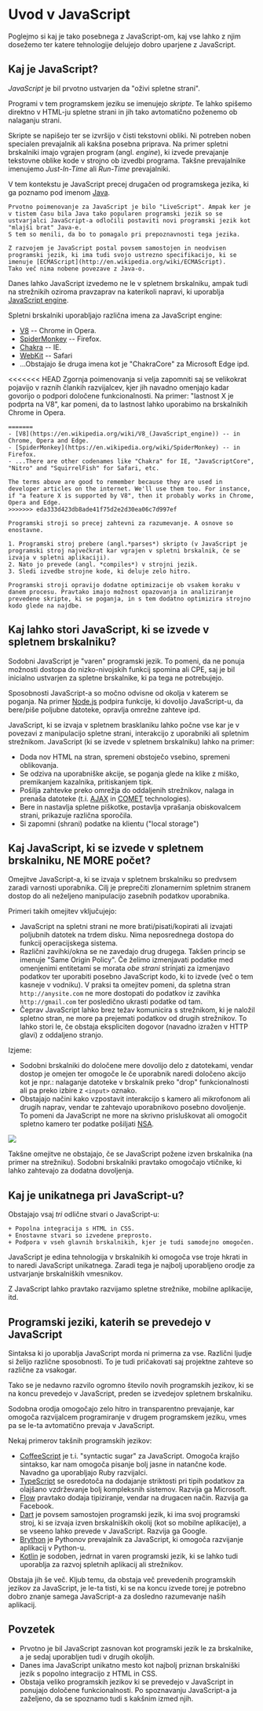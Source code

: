 # Uvod v JavaScript

Poglejmo si kaj je tako posebnega z JavaScript-om, kaj vse lahko z njim dosežemo
ter katere tehnologije delujejo dobro uparjene z JavaScript.

## Kaj je JavaScript?

_JavaScript_ je bil prvotno ustvarjen da "oživi spletne strani".

Programi v tem programskem jeziku se imenujejo _skripte_. Te lahko spišemo
direktno v HTML-ju spletne strani in jih tako avtomatično poženemo ob nalaganju
strani.

Skripte se napišejo ter se izvršijo v čisti tekstovni obliki. Ni potreben noben
specialen prevajalnik ali kakšna posebna priprava. Na primer spletni brskalniki
imajo vgrajen program (angl. _engine_), ki izvede prevajanje tekstovne oblike
kode v strojno ob izvedbi programa. Takšne prevajalnike imenujemo _Just-In-Time_
ali _Run-Time_ prevajalniki.

V tem kontekstu je JavaScript precej drugačen od programskega jezika, ki ga
poznamo pod imenom
[Java](<https://en.wikipedia.org/wiki/Java_(programming_language)>).

```smart header="Zakaj se imenuje prav <u>Java</u>Script?"
Prvotno poimenovanje za JavaScript je bilo "LiveScript". Ampak ker je v tistem času bila Java tako popularen programski jezik so se ustvarjalci JavaScript-a odločili postaviti novi programski jezik kot "mlajši brat" Java-e.
S tem so menili, da bo to pomagalo pri prepoznavnosti tega jezika.

Z razvojem je JavaScript postal povsem samostojen in neodvisen programski jezik, ki ima tudi svojo ustrezno specifikacijo, ki se imenuje [ECMAScript](http://en.wikipedia.org/wiki/ECMAScript).
Tako več nima nobene povezave z Java-o.
```

Danes lahko JavaScript izvedemo ne le v spletnem brskalniku, ampak tudi na
strežnikih oziroma pravzaprav na katerikoli napravi, ki uporablja
[JavaScript engine](https://en.wikipedia.org/wiki/JavaScript_engine).

Spletni brskalniki uporabljajo različna imena za JavaScript engine:

- [V8](<https://en.wikipedia.org/wiki/V8_(JavaScript_engine)>) -- Chrome in
  Opera.
- [SpiderMonkey](https://en.wikipedia.org/wiki/SpiderMonkey) -- Firefox.
- [Chakra](<https://en.wikipedia.org/wiki/Chakra_(JavaScript_engine)>) -- IE.
- [WebKit](<https://en.wikipedia.org/wiki/Safari_(web_browser)>) -- Safari
- ...Obstajajo še druga imena kot je "ChakraCore" za Microsoft Edge ipd.

<<<<<<< HEAD
Zgornja poimenovanja si velja zapomniti saj se velikokrat pojavijo v raznih
člankih razvijalcev, kjer jih navadno omenjajo kadar govorijo o podpori določene
funkcionalnosti. Na primer: "lastnost X je podprta na V8", kar pomeni, da to
lastnost lahko uporabimo na brskalnikih Chrome in Opera.

```smart header="Kako delujejo programski stroji (angl. *engines*)?"
=======
- [V8](https://en.wikipedia.org/wiki/V8_(JavaScript_engine)) -- in Chrome, Opera and Edge.
- [SpiderMonkey](https://en.wikipedia.org/wiki/SpiderMonkey) -- in Firefox.
- ...There are other codenames like "Chakra" for IE, "JavaScriptCore", "Nitro" and "SquirrelFish" for Safari, etc.

The terms above are good to remember because they are used in developer articles on the internet. We'll use them too. For instance, if "a feature X is supported by V8", then it probably works in Chrome, Opera and Edge.
>>>>>>> eda333d423db8ade41f75d2e2d30ea06c7d997ef

Programski stroji so precej zahtevni za razumevanje. A osnove so enostavne.

1. Programski stroj prebere (angl.*parses*) skripto (v JavaScript je programski stroj največkrat kar vgrajen v spletni brskalnik, če se izvaja v spletni aplikaciji).
2. Nato jo prevede (angl. *compiles*) v strojni jezik.
3. Sledi izvedbe strojne kode, ki deluje zelo hitro.

Programski stroji opravijo dodatne optimizacije ob vsakem koraku v danem procesu. Pravtako imajo možnost opazovanja in analiziranje prevedene skripte, ki se poganja, in s tem dodatno optimizira strojno kodo glede na najdbe.
```

## Kaj lahko stori JavaScript, ki se izvede v spletnem brskalniku?

Sodobni JavaScript je "varen" programski jezik. To pomeni, da ne ponuja možnosti
dostopa do nizko-nivojskih funkcij spomina ali CPE, saj je bil inicialno
ustvarjen za spletne brskalnike, ki pa tega ne potrebujejo.

Sposobnosti JavaScript-a so močno odvisne od okolja v katerem se poganja. Na
primer [Node.js](https://wikipedia.org/wiki/Node.js) podpira funkcije, ki
dovolijo JavaScript-u, da bere/piše poljubne datoteke, opravlja omrežne zahteve
ipd.

JavaScript, ki se izvaja v spletnem brasklaniku lahko počne vse kar je v
povezavi z manipulacijo spletne strani, interakcijo z uporabniki ali spletnim
strežnikom. JavaScript (ki se izvede v spletnem brskalniku) lahko na primer:

- Doda nov HTML na stran, spremeni obstoječo vsebino, spremeni oblikovanja.
- Se odziva na uporabniške akcije, se poganja glede na klike z miško,
  premikanjem kazalnika, pritiskanjem tipk.
- Pošilja zahtevke preko omrežja do oddaljenih strežnikov, nalaga in prenaša
  datoteke (t.i. [AJAX](<https://en.wikipedia.org/wiki/Ajax_(programming)>) in
  [COMET](<https://en.wikipedia.org/wiki/Comet_(programming)>) technologies).
- Bere in nastavlja spletne piškotke, postavlja vprašanja obiskovalcem strani,
  prikazuje različna sporočila.
- Si zapomni (shrani) podatke na klientu ("local storage")

## Kaj JavaScript, ki se izvede v spletnem brskalniku, NE MORE počet?

Omejitve JavaScript-a, ki se izvaja v spletnem brskalniku so predvsem zaradi
varnosti uporabnika. Cilj je preprečiti zlonamernim spletnim stranem dostop do
ali neželjeno manipulacijo zasebnih podatkov uporabnika.

Primeri takih omejitev vključujejo:

- JavaScript na spletni strani ne more brati/pisati/kopirati ali izvajati
  poljubnih datotek na trdem disku. Nima neposrednega dostopa do funkcij
  operacijskega sistema.
- Različni zavihki/okna se ne zavedajo drug drugega. Takšen princip se imenuje
  "Same Origin Policy". Če želimo izmenjavati podatke med omenjenimi entitetami
  se morata _obe strani_ strinjati za izmenjavo podatkov ter uporabiti posebno
  JavaScript kodo, ki to izvede (več o tem kasneje v vodniku). V praksi ta
  omejitev pomeni, da spletna stran `http://anysite.com` ne more dostopati do
  podatkov iz zavihka `http://gmail.com` ter posledično ukrasti podatke od tam.
- Čeprav JavaScript lahko brez težav komunicira s strežnikom, ki je naložil
  spletno stran, ne more pa prejemati podatkov od drugih strežnikov. To lahko
  stori le, če obstaja ekspliciten dogovor (navadno izražen v HTTP glavi) z
  oddaljeno stranjo.

Izjeme:

- Sodobni brskalniki do določene mere dovolijo delo z datotekami, vendar dostop
  je omejen ter omogoče le če uporabnik naredi določeno akcijo kot je npr.:
  nalaganje datoteke v brskalnik preko "drop" funkcionalnosti ali pa preko
  izbire z `<input>` oznako.
- Obstajajo načini kako vzpostavit interakcijo s kamero ali mikrofonom ali
  drugih naprav, vendar te zahtevajo uporabnikovo posebno dovoljenje. To pomeni
  da JavaScript ne more na skrivno prisluškovat ali omogočit spletno kamero ter
  podatke pošiljati
  [NSA](https://en.wikipedia.org/wiki/National_Security_Agency).

![](limitations.svg)

Takšne omejitve ne obstajajo, če se JavaScript požene izven brskalnika (na
primer na strežniku). Sodobni brskalniki pravtako omogočajo vtičnike, ki lahko
zahtevajo za dodatna dovoljenja.

## Kaj je unikatnega pri JavaScript-u?

Obstajajo vsaj _tri_ odlične stvari o JavaScript-u:

```compare
+ Popolna integracija s HTML in CSS.
+ Enostavne stvari so izvedene preprosto.
+ Podpora v vseh glavnih brskalnikih, kjer je tudi samodejno omogočen.
```

JavaScript je edina tehnologija v brskalnikih ki omogoča vse troje hkrati in to
naredi JavaScript unikatnega. Zaradi tega je najbolj uporabljeno orodje za
ustvarjanje brskalniških vmesnikov.

Z JavaScript lahko pravtako razvijamo spletne strežnike, mobilne aplikacije,
itd.

## Programski jeziki, katerih se prevedejo v JavaScript

Sintaksa ki jo uporablja JavaScript morda ni primerna za vse. Različni ljudje si
želijo različne sposobnosti. To je tudi pričakovati saj projektne zahteve so
različne za vsakogar.

Tako se je nedavno razvilo ogromno število novih programskih jezikov, ki se na
koncu prevedejo v JavaScript, preden se izvedejov spletnem brskalniku.

Sodobna orodja omogočajo zelo hitro in transparentno prevajanje, kar omogoča
razvijalcem programiranje v drugem programskem jeziku, vmes pa se le-ta
avtomatično prevaja v JavaScript.

Nekaj primerov takšnih programskih jezikov:

- [CoffeeScript](http://coffeescript.org/) je t.i. "syntactic sugar" za
  JavaScript. Omogoča krajšo sintakso, kar nam omogoča pisanje bolj jasne in
  natančne kode. Navadno ga uporabljajo Ruby razvijalci.
- [TypeScript](http://www.typescriptlang.org/) se osredotoča na dodajanje
  striktosti pri tipih podatkov za olajšano vzdrževanje bolj kompleksnih
  sistemov. Razvija ga Microsoft.
- [Flow](http://flow.org/) pravtako dodaja tipiziranje, vendar na drugacen
  način. Razvija ga Facebook.
- [Dart](https://www.dartlang.org/) je povsem samostojen programski jezik, ki
  ima svoj programski stroj, ki se izvaja izven brskalniških okolij (kot so
  mobilne aplikacije), a se vseeno lahko prevede v JavaScript. Razvija ga
  Google.
- [Brython](https://brython.info/) je Pythonov prevajalnik za JavaScript, ki
  omogoča razvijanje aplikacij v Python-u.
- [Kotlin](https://kotlinlang.org/docs/reference/js-overview.html) je sodoben,
  jedrnat in varen programski jezik, ki se lahko tudi uporablja za razvoj
  spletnih aplikacij ali strežnikov.

Obstaja jih še več. Kljub temu, da obstaja več prevedenih programskih jezikov za
JavaScript, je le-ta tisti, ki se na koncu izvede torej je potrebno dobro znanje
samega JavaScript-a za dosledno razumevanje naših aplikacij.

## Povzetek

- Prvotno je bil JavaScript zasnovan kot programski jezik le za brskalnike, a je
  sedaj uporabljen tudi v drugih okoljih.
- Danes ima JavaScript unikatno mesto kot najbolj priznan brskalniški jezik s
  popolno integracijo z HTML in CSS.
- Obstaja veliko programskih jezikov ki se prevedejo v JavaScript in ponujajo
  določene funkcionalnosti. Po spoznavanju JavaScript-a ja zaželjeno, da se
  spoznamo tudi s kakšnim izmed njih.
